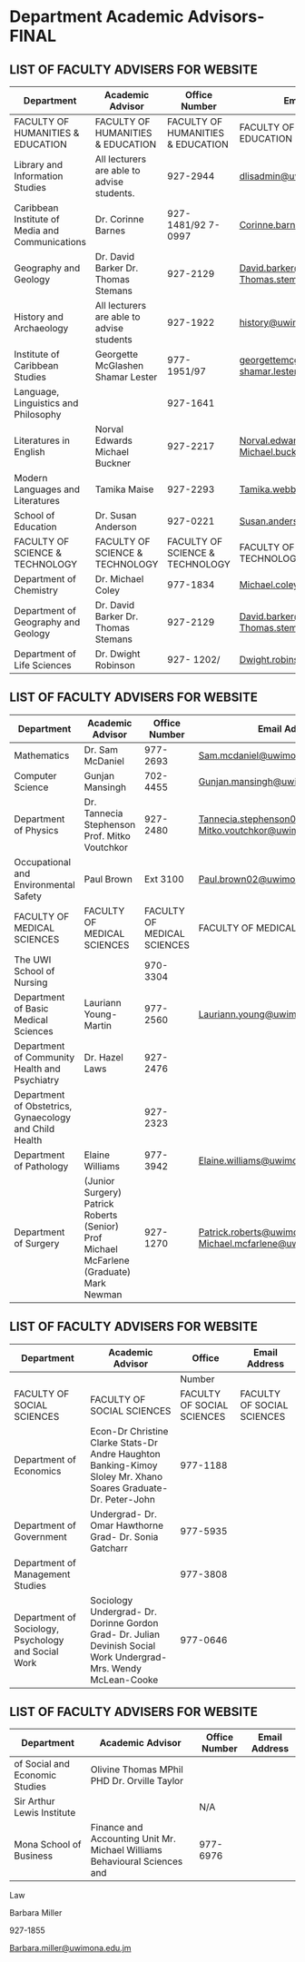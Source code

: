 # Department Academic Advisors- FINAL

## LIST OF FACULTY ADVISERS FOR WEBSITE

| Department                                        | Academic Advisor                            | Office  Number                    | Email Address                                                 |
|---------------------------------------------------|---------------------------------------------|-----------------------------------|---------------------------------------------------------------|
| FACULTY OF HUMANITIES &amp; EDUCATION                 | FACULTY OF HUMANITIES &amp; EDUCATION           | FACULTY OF HUMANITIES &amp; EDUCATION | FACULTY OF HUMANITIES &amp; EDUCATION                             |
| Library and Information  Studies                  | All lecturers are able to advise  students. | 927-2944                          | dlisadmin@uwimona.edu.jm                                      |
| Caribbean Institute of  Media and  Communications | Dr. Corinne Barnes                          | 927- 1481/92 7-0997               | Corinne.barnes@uwimona.edu.jm                                 |
| Geography and Geology                             | Dr. David Barker  Dr. Thomas Stemans        | 927-2129                          | David.barker@uwimona.edu.jm  Thomas.stemans@uwimona.edu.jm    |
| History and Archaeology                           | All lecturers are able to advise  students  | 927-1922                          | history@uwimona.edu.jm                                        |
| Institute of Caribbean  Studies                   | Georgette McGlashen  Shamar Lester          | 977- 1951/97                      | georgettemcglashen@gmail.com  shamar.lester@uwimona.edu.jm    |
| Language, Linguistics and  Philosophy             |                                             | 927-1641                          |                                                               |
| Literatures in English                            | Norval Edwards  Michael Buckner             | 927-2217                          | Norval.edwards@uwimona.edu.jm  Michael.buckner@uwimona.edu.jm |
| Modern Languages and  Literatures                 | Tamika Maise                                | 927-2293                          | Tamika.webb02@uwimona.edu.jm                                  |
| School of Education                               | Dr. Susan Anderson                          | 927-0221                          | Susan.anderson@uwimona.edu.jm                                 |
| FACULTY OF SCIENCE &amp; TECHNOLOGY                   | FACULTY OF SCIENCE &amp; TECHNOLOGY             | FACULTY OF SCIENCE &amp; TECHNOLOGY   | FACULTY OF SCIENCE &amp; TECHNOLOGY                               |
| Department of Chemistry                           | Dr. Michael Coley                           | 977-1834                          | Michael.coley@uwimona.edu.jm                                  |
| Department of  Geography and Geology              | Dr. David Barker  Dr. Thomas Stemans        | 927-2129                          | David.barker@uwimona.edu.jm  Thomas.stemans@uwimona.edu.jm    |
| Department of Life  Sciences                      | Dr. Dwight Robinson                         | 927- 1202/                        | Dwight.robinson@uwimona.edu.jm                                |

## LIST OF FACULTY ADVISERS FOR WEBSITE

| Department                                               | Academic Advisor                                                                          | Office  Number              | Email Address                                                        |
|----------------------------------------------------------|-------------------------------------------------------------------------------------------|-----------------------------|----------------------------------------------------------------------|
| Mathematics                                              | Dr. Sam McDaniel                                                                          | 977-2693                    | Sam.mcdaniel@uwimona.edu.jm                                          |
| Computer Science                                         | Gunjan Mansingh                                                                           | 702-4455                    | Gunjan.mansingh@uwimona.edu.jm                                       |
| Department of Physics                                    | Dr. Tannecia Stephenson  Prof. Mitko Voutchkor                                            | 927-2480                    | Tannecia.stephenson02@uwimona.edu.jm  Mitko.voutchkor@uwimona.edu.jm |
| Occupational and  Environmental Safety                   | Paul Brown                                                                                | Ext 3100                    | Paul.brown02@uwimona.edu.jm                                          |
| FACULTY OF MEDICAL SCIENCES                              | FACULTY OF MEDICAL SCIENCES                                                               | FACULTY OF MEDICAL SCIENCES | FACULTY OF MEDICAL SCIENCES                                          |
| The UWI School of  Nursing                               |                                                                                           | 970-3304                    |                                                                      |
| Department of Basic  Medical Sciences                    | Lauriann Young-Martin                                                                     | 977-2560                    | Lauriann.young@uwimona.edu.jm                                        |
| Department of  Community Health and  Psychiatry          | Dr. Hazel Laws                                                                            | 927-2476                    |                                                                      |
| Department of  Obstetrics, Gynaecology  and Child Health |                                                                                           | 927-2323                    |                                                                      |
| Department of Pathology                                  | Elaine Williams                                                                           | 977-3942                    | Elaine.williams@uwimona.edu.jm                                       |
| Department of Surgery                                    | (Junior Surgery) Patrick Roberts  (Senior) Prof Michael McFarlene  (Graduate) Mark Newman | 927-1270                    | Patrick.roberts@uwimona.edu.jm  Michael.mcfarlene@uwimona.edu.jm     |

## LIST OF FACULTY ADVISERS FOR WEBSITE

| Department                                            | Academic Advisor                                                                                                      | Office                     | Email Address              |
|-------------------------------------------------------|-----------------------------------------------------------------------------------------------------------------------|----------------------------|----------------------------|
|                                                       |                                                                                                                       | Number                     |                            |
| FACULTY OF SOCIAL SCIENCES                            | FACULTY OF SOCIAL SCIENCES                                                                                            | FACULTY OF SOCIAL SCIENCES | FACULTY OF SOCIAL SCIENCES |
| Department of  Economics                              | Econ-Dr Christine Clarke  Stats-Dr Andre Haughton  Banking-Kimoy Sloley  Mr. Xhano Soares  Graduate- Dr. Peter-John   | 977-1188                   |                            |
| Department of  Government                             | Undergrad- Dr. Omar  Hawthorne  Grad- Dr. Sonia Gatcharr                                                              | 977-5935                   |                            |
| Department of  Management Studies                     |                                                                                                                       | 977-3808                   |                            |
| Department of Sociology,  Psychology and Social  Work | Sociology  Undergrad- Dr. Dorinne Gordon  Grad- Dr. Julian Devinish  Social Work  Undergrad- Mrs. Wendy  McLean-Cooke | 977-0646                   |                            |

## LIST OF FACULTY ADVISERS FOR WEBSITE

| Department                      | Academic Advisor                                                              | Office  Number   | Email Address   |
|---------------------------------|-------------------------------------------------------------------------------|------------------|-----------------|
| of Social and Economic  Studies | Olivine Thomas  MPhil PHD  Dr. Orville Taylor                                 |                  |                 |
| Sir Arthur Lewis Institute      |                                                                               | N/A              |                 |
| Mona School of Business         | Finance and Accounting Unit  Mr. Michael Williams    Behavioural Sciences and | 977-6976         |                 |

Law

Barbara Miller

927-1855

Barbara.miller@uwimona.edu.jm